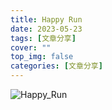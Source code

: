```yaml
---
title: Happy Run
date: 2023-05-23
tags: [文章分享]
cover: ""
top_img: false
categories: [文章分享]
---
```


![Happy_Run](https://cdn.staticaly.com/gh/Liziming726/picx-images-hosting@master/20230523/微信图片_20230523104354.457th61qi3q0.webp)
